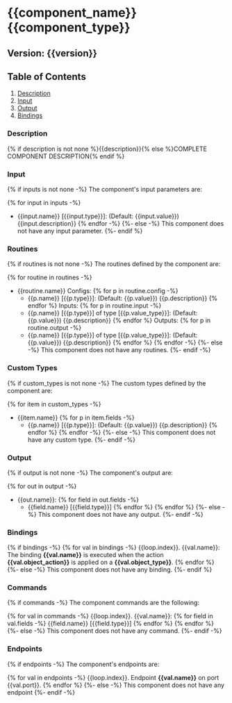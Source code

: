 # {{component_name}} {{component_type}}

## Version: {{version}}

## Table of Contents  
1. [Description](#description)
2. [Input](#Input)
3. [Output](#Output)
4. [Bindings](#Bindings)

### Description

{% if description is not none %}{{description}}{% else %}COMPLETE COMPONENT DESCRIPTION{% endif %}

### Input

{% if inputs is not none -%}
The component's input parameters are:

{% for input in inputs -%}
  - {{input.name}} [{{input.type}}]: (Default: {{input.value}}) {{input.description}}
{% endfor -%}
{%- else -%}
This component does not have any input parameter.
{%- endif %}

### Routines

{% if routines is not none -%}
The routines defined by the component are:

{% for routine in routines -%}
  - {{routine.name}}
    Configs:
     {% for p in routine.config -%}
      - {{p.name}} [{{p.type}}]: (Default: {{p.value}}) {{p.description}}
     {% endfor %}
    Inputs:
     {% for p in routine.input -%}
      - {{p.name}} [{{p.type}}] of type [{{p.value_type}}]: (Default: {{p.value}}) {{p.description}}
     {% endfor %}
    Outputs:
     {% for p in routine.output -%}
      - {{p.name}} [{{p.type}}] of type [{{p.value_type}}]: (Default: {{p.value}}) {{p.description}}
     {% endfor %}
{% endfor -%}
{%- else -%}
This component does not have any routines.
{%- endif -%}

### Custom Types

{% if custom_types is not none -%}
The custom types defined by the component are:

{% for item in custom_types -%}
  - {{item.name}}
     {% for p in item.fields -%}
      - {{p.name}} [{{p.type}}]: (Default: {{p.value}}) {{p.description}}
     {% endfor %}
{% endfor -%}
{%- else -%}
This component does not have any custom type.
{%- endif -%}

### Output

{% if output is not none -%}
The component's output are:

{% for out in output -%}
  - {{out.name}}:
    {% for field in out.fields -%}
      - {{field.name}} [{{field.type}}]
    {% endfor %}
{% endfor %}
{%- else -%}
This component does not have any output.
{%- endif -%}

### Bindings

{% if bindings -%}
{% for val in bindings -%}
  {{loop.index}}. {{val.name}}: The binding **{{val.name}}** is executed when the action **{{val.object_action}}** is applied on a **{{val.object_type}}**.
{% endfor %}
{%- else -%}
This component does not have any binding.
{%- endif %}

### Commands

{% if commands -%}
The component commands are the following:

{% for val in commands -%}
  {{loop.index}}. {{val.name}}: 
    {% for field in val.fields -%}
      {{field.name}} [{{field.type}}]
    {% endfor %}
{% endfor %}
{%- else -%}
This component does not have any command.
{%- endif -%}

### Endpoints

{% if endpoints -%}
The component's endpoints are:

{% for val in endpoints -%}
  {{loop.index}}. Endpoint **{{val.name}}** on port {{val.port}}.
{% endfor %}
{%- else -%}
This component does not have any endpoint
{%- endif -%}
